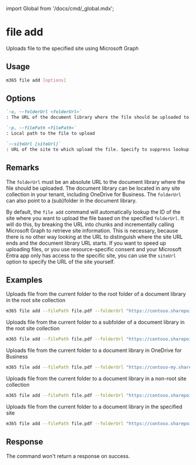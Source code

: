 <!-- DISCLAIMER: All secrets, passwords, and sensitive values in this document are examples only and not real credentials. -->
import Global from '/docs/cmd/_global.mdx';

# file add

Uploads file to the specified site using Microsoft Graph

## Usage

```sh
m365 file add [options]
```

## Options

```md definition-list
`-u, --folderUrl <folderUrl>`
: The URL of the document library where the file should be uploaded to

`-p, --filePath <filePath>`
: Local path to the file to upload

`--siteUrl [siteUrl]`
: URL of the site to which upload the file. Specify to suppress lookup.
```

<Global />

## Remarks

The `folderUrl` must be an absolute URL to the document library where the file should be uploaded. The document library can be located in any site collection in your tenant, including OneDrive for Business. The `folderUrl` can also point to a (sub)folder in the document library.

By default, the `file add` command will automatically lookup the ID of the site where you want to upload the file based on the specified `folderUrl`. It will do this, by breaking the URL into chunks and incrementally calling Microsoft Graph to retrieve site information. This is necessary, because there is no other way looking at the URL to distinguish where the site URL ends and the document library URL starts. If you want to speed up uploading files, or you use resource-specific consent and your Microsoft Entra app only has access to the specific site, you can use the `siteUrl` option to specify the URL of the site yourself.

## Examples

Uploads file from the current folder to the root folder of a document library in the root site collection

```sh
m365 file add --filePath file.pdf --folderUrl "https://contoso.sharepoint.com/Shared Documents"
```

Uploads file from the current folder to a subfolder of a document library in the root site collection

```sh
m365 file add --filePath file.pdf --folderUrl "https://contoso.sharepoint.com/Shared Documents/Folder"
```

Uploads file from the current folder to a document library in OneDrive for Business

```sh
m365 file add --filePath file.pdf --folderUrl "https://contoso-my.sharepoint.com/personal/steve_contoso_com/Documents"
```

Uploads file from the current folder to a document library in a non-root site collection

```sh
m365 file add --filePath file.pdf --folderUrl "https://contoso.sharepoint.com/sites/Contoso/Shared Documents"
```

Uploads file from the current folder to a document library in the specified site

```sh
m365 file add --filePath file.pdf --folderUrl "https://contoso.sharepoint.com/sites/Contoso/Shared Documents" --siteUrl "https://contoso.sharepoint.com/sites/Contoso"
```

## Response

The command won't return a response on success.
